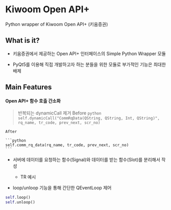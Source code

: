 # Kiwoom Open API+
Python wrapper of Kiwoom Open API+ (키움증권)

## What is it?

- 키움증권에서 제공하는 Open API+ 인터페이스의 Simple Python Wrapper 모듈

- PyQt5를 이용해 직접 개발하고자 하는 분들을 위한 모듈로 부가적인 기능은 최대한 배제


## Main Features

#### Open API+ 함수 호출 간소화

> 반복되는 dynamicCall 제거
>      Before
>      ```python
>      self.dynamicCall("CommRqData(QString, QString, Int, QString)", rq_name, tr_code, prev_next, scr_no)
>      ```
	
	After

	```python
	self.comm_rq_data(rq_name, tr_code, prev_next, scr_no)
	```

- 서버에 데이터를 요청하는 함수(Signal)와 데이터를 받는 함수(Slot)를 분리해서 작성

  + TR 예시

- loop/unloop 기능을 통해 간단한 QEventLoop 제어

```python
self.loop()
self.unloop()
```

